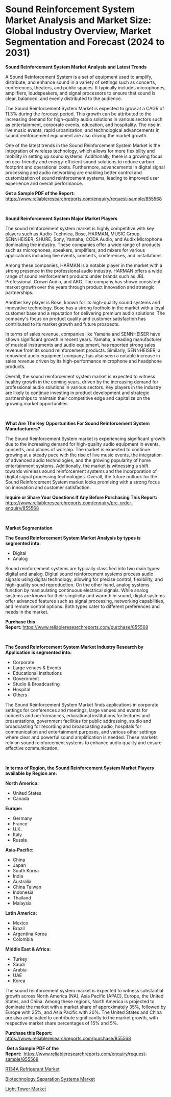 <p><h1>Sound Reinforcement System Market Analysis and Market Size: Global Industry Overview, Market Segmentation and Forecast (2024 to 2031)</h1></p><p><strong>Sound Reinforcement System Market Analysis and Latest Trends</strong></p>
<p><p>A Sound Reinforcement System is a set of equipment used to amplify, distribute, and enhance sound in a variety of settings such as concerts, conferences, theaters, and public spaces. It typically includes microphones, amplifiers, loudspeakers, and signal processors to ensure that sound is clear, balanced, and evenly distributed to the audience.</p><p>The Sound Reinforcement System Market is expected to grow at a CAGR of 11.3% during the forecast period. This growth can be attributed to the increasing demand for high-quality audio solutions in various sectors such as entertainment, corporate events, education, and hospitality. The rise in live music events, rapid urbanization, and technological advancements in sound reinforcement equipment are also driving the market growth.</p><p>One of the latest trends in the Sound Reinforcement System Market is the integration of wireless technology, which allows for more flexibility and mobility in setting up sound systems. Additionally, there is a growing focus on eco-friendly and energy-efficient sound solutions to reduce carbon footprint and operational costs. Furthermore, advancements in digital signal processing and audio networking are enabling better control and customization of sound reinforcement systems, leading to improved user experience and overall performance.</p></p>
<p><strong>Get a Sample PDF of the Report:&nbsp;</strong> <a href="https://www.reliableresearchreports.com/enquiry/request-sample/855568">https://www.reliableresearchreports.com/enquiry/request-sample/855568</a></p>
<p>&nbsp;</p>
<p><strong>Sound Reinforcement System Major Market Players</strong></p>
<p><p>The sound reinforcement system market is highly competitive with key players such as Audio-Technica, Bose, HARMAN, MUSIC Group, SENNHEISER, SHURE, Sony, Yamaha, CODA Audio, and Audix Microphone dominating the industry. These companies offer a wide range of products such as microphones, speakers, amplifiers, and mixers for various applications including live events, concerts, conferences, and installations.</p><p>Among these companies, HARMAN is a notable player in the market with a strong presence in the professional audio industry. HARMAN offers a wide range of sound reinforcement products under brands such as JBL Professional, Crown Audio, and AKG. The company has shown consistent market growth over the years through product innovation and strategic partnerships.</p><p>Another key player is Bose, known for its high-quality sound systems and innovative technology. Bose has a strong foothold in the market with a loyal customer base and a reputation for delivering premium audio solutions. The company's focus on product quality and customer satisfaction has contributed to its market growth and future prospects.</p><p>In terms of sales revenue, companies like Yamaha and SENNHEISER have shown significant growth in recent years. Yamaha, a leading manufacturer of musical instruments and audio equipment, has reported strong sales revenue from its sound reinforcement products. Similarly, SENNHEISER, a renowned audio equipment company, has also seen a notable increase in sales revenue driven by its high-performance microphone and headphone products.</p><p>Overall, the sound reinforcement system market is expected to witness healthy growth in the coming years, driven by the increasing demand for professional audio solutions in various sectors. Key players in the industry are likely to continue investing in product development and strategic partnerships to maintain their competitive edge and capitalize on the growing market opportunities.</p></p>
<p>&nbsp;</p>
<p><strong>What Are The Key Opportunities For Sound Reinforcement System Manufacturers?</strong></p>
<p><p>The Sound Reinforcement System market is experiencing significant growth due to the increasing demand for high-quality audio equipment in events, concerts, and places of worship. The market is expected to continue growing at a steady pace with the rise of live music events, the integration of advanced audio technologies, and the growing popularity of home entertainment systems. Additionally, the market is witnessing a shift towards wireless sound reinforcement systems and the incorporation of digital signal processing technologies. Overall, the future outlook for the Sound Reinforcement System market looks promising with a strong focus on innovation and customer satisfaction.</p></p>
<p><strong>Inquire or Share Your Questions If Any Before Purchasing This Report:</strong> <a href="https://www.reliableresearchreports.com/enquiry/pre-order-enquiry/855568">https://www.reliableresearchreports.com/enquiry/pre-order-enquiry/855568</a></p>
<p>&nbsp;</p>
<p><strong>Market Segmentation</strong></p>
<p><strong>The Sound Reinforcement System Market Analysis by types is segmented into:</strong></p>
<p><ul><li>Digital</li><li>Analog</li></ul></p>
<p><p>Sound reinforcement systems are typically classified into two main types: digital and analog. Digital sound reinforcement systems process audio signals using digital technology, allowing for precise control, flexibility, and high-quality sound reproduction. On the other hand, analog systems function by manipulating continuous electrical signals. While analog systems are known for their simplicity and warmth in sound, digital systems offer advanced features such as signal processing, networking capabilities, and remote control options. Both types cater to different preferences and needs in the market.</p></p>
<p><strong>Purchase this Report:&nbsp;</strong><a href="https://www.reliableresearchreports.com/purchase/855568">https://www.reliableresearchreports.com/purchase/855568</a></p>
<p>&nbsp;</p>
<p><strong>The Sound Reinforcement System Market Industry Research by Application is segmented into:</strong></p>
<p><ul><li>Corporate</li><li>Large venues & Events</li><li>Educational Institutions</li><li>Government</li><li>Studio & Broadcasting</li><li>Hospital</li><li>Others</li></ul></p>
<p><p>The Sound Reinforcement System Market finds applications in corporate settings for conferences and meetings, large venues and events for concerts and performances, educational institutions for lectures and presentations, government facilities for public addressing, studio and broadcasting for recording and broadcasting audio, hospitals for communication and entertainment purposes, and various other settings where clear and powerful sound amplification is needed. These markets rely on sound reinforcement systems to enhance audio quality and ensure effective communication.</p></p>
<p>&nbsp;</p>
<p><strong>In terms of Region, the Sound Reinforcement System Market Players available by Region are:</strong></p>
<p>
    <p> <strong> North America: </strong>
        <ul>
            <li>United States</li>
            <li>Canada</li>
        </ul>
        </p> 
    <p> <strong> Europe: </strong>
        <ul>
            <li>Germany</li>
            <li>France</li>
            <li>U.K.</li>
            <li>Italy</li>
            <li>Russia</li>
        </ul>
        </p> 
    <p> <strong> Asia-Pacific: </strong>
        <ul>
            <li>China</li>
            <li>Japan</li>
            <li>South Korea</li>
            <li>India</li>
            <li>Australia</li>
            <li>China Taiwan</li>
            <li>Indonesia</li>
            <li>Thailand</li>
            <li>Malaysia</li>
        </ul>
        </p> 
    <p> <strong> Latin America: </strong>
        <ul>
            <li>Mexico</li>
            <li>Brazil</li>
            <li>Argentina Korea</li>
            <li>Colombia</li>
        </ul>
        </p> 
    <p> <strong> Middle East & Africa: </strong>
        <ul>
            <li>Turkey</li>
            <li>Saudi</li>
            <li>Arabia</li>
            <li>UAE</li>
            <li>Korea</li>
        </ul>
    </p>
    </p>
<p><p>The sound reinforcement system market is expected to witness substantial growth across North America (NA), Asia Pacific (APAC), Europe, the United States, and China. Among these regions, North America is projected to dominate the market with a market share of approximately 35%, followed by Europe with 25%, and Asia Pacific with 20%. The United States and China are also anticipated to contribute significantly to the market growth, with respective market share percentages of 15% and 5%.</p></p>
<p><strong>Purchase this Report: </strong><a href="https://www.reliableresearchreports.com/purchase/855568">https://www.reliableresearchreports.com/purchase/855568</a></p>
<p>&nbsp;<strong>Get a Sample PDF of the Report:&nbsp;&nbsp;</strong><a href="https://www.reliableresearchreports.com/enquiry/request-sample/855568">https://www.reliableresearchreports.com/enquiry/request-sample/855568</a></p>
<p><strong></strong></p>
<p><p><a href="https://www.linkedin.com/pulse/r134a-refrigerant-market-size-2024-2031-global-industrial-analysis-xibqc?trackingId=sDccJQDFl7VrgvnPq2mPkQ%3D%3D">R134A Refrigerant Market</a></p><p><a href="https://www.linkedin.com/pulse/biotechnology-separation-systems-market-size-trends-growth-f5h1c?trackingId=IKnZKaQTokhZsPTwn4ByQg%3D%3D">Biotechnology Separation Systems Market</a></p><p><a href="https://www.linkedin.com/pulse/light-tower-market-size-furnishes-valuable-information-encompassing-ythuc?trackingId=WX5616rxskQDe5t7WWi0aw%3D%3D">Light Tower Market</a></p></p>